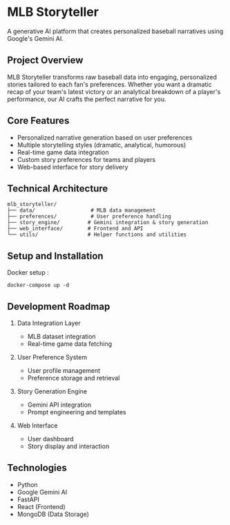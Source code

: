 # MLB Storyteller

A generative AI platform that creates personalized baseball narratives using Google's Gemini AI.

## Project Overview
MLB Storyteller transforms raw baseball data into engaging, personalized stories tailored to each fan's preferences. Whether you want a dramatic recap of your team's latest victory or an analytical breakdown of a player's performance, our AI crafts the perfect narrative for you.

## Core Features
- Personalized narrative generation based on user preferences
- Multiple storytelling styles (dramatic, analytical, humorous)
- Real-time game data integration
- Custom story preferences for teams and players
- Web-based interface for story delivery

## Technical Architecture
```
mlb_storyteller/
├── data/                  # MLB data management
├── preferences/           # User preference handling
├── story_engine/         # Gemini integration & story generation
├── web_interface/        # Frontend and API
└── utils/                # Helper functions and utilities
```

## Setup and Installation
Docker setup : 
```
docker-compose up -d
```

## Development Roadmap
1. Data Integration Layer
   - MLB dataset integration
   - Real-time game data fetching
   
2. User Preference System
   - User profile management
   - Preference storage and retrieval
   
3. Story Generation Engine
   - Gemini API integration
   - Prompt engineering and templates
   
4. Web Interface
   - User dashboard
   - Story display and interaction

## Technologies
- Python
- Google Gemini AI
- FastAPI
- React (Frontend)
- MongoDB (Data Storage) 